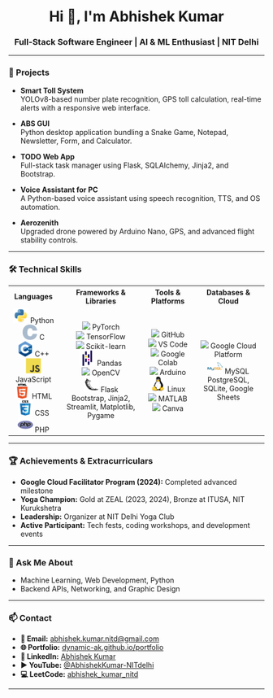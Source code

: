 <h1 align="center">Hi 👋, I'm Abhishek Kumar</h1>
<h3 align="center">Full-Stack Software Engineer | AI & ML Enthusiast | NIT Delhi</h3>

---

### 🚀 Projects

- **Smart Toll System**  
  YOLOv8-based number plate recognition, GPS toll calculation, real-time alerts with a responsive web interface.

- **ABS GUI**  
  Python desktop application bundling a Snake Game, Notepad, Newsletter, Form, and Calculator.

- **TODO Web App**  
  Full-stack task manager using Flask, SQLAlchemy, Jinja2, and Bootstrap.

- **Voice Assistant for PC**  
  A Python-based voice assistant using speech recognition, TTS, and OS automation.

- **Aerozenith**  
  Upgraded drone powered by Arduino Nano, GPS, and advanced flight stability controls.

---

### 🛠️ Technical Skills

<table align="center">
  <tr>
    <th>Languages</th>
    <th>Frameworks & Libraries</th>
    <th>Tools & Platforms</th>
    <th>Databases & Cloud</th>
  </tr>
  <tr>
    <td align="center">
      <img src="https://raw.githubusercontent.com/devicons/devicon/master/icons/python/python-original.svg" width="30"/> Python<br>
      <img src="https://raw.githubusercontent.com/devicons/devicon/master/icons/c/c-original.svg" width="30"/> C<br>
      <img src="https://raw.githubusercontent.com/devicons/devicon/master/icons/cplusplus/cplusplus-original.svg" width="30"/> C++<br>
      <img src="https://raw.githubusercontent.com/devicons/devicon/master/icons/javascript/javascript-original.svg" width="30"/> JavaScript<br>
      <img src="https://raw.githubusercontent.com/devicons/devicon/master/icons/html5/html5-original-wordmark.svg" width="30"/> HTML<br>
      <img src="https://raw.githubusercontent.com/devicons/devicon/master/icons/css3/css3-original-wordmark.svg" width="30"/> CSS<br>
      <img src="https://raw.githubusercontent.com/devicons/devicon/master/icons/php/php-original.svg" width="30"/> PHP
    </td>
    <td align="center">
      <img src="https://www.vectorlogo.zone/logos/pytorch/pytorch-icon.svg" width="30"/> PyTorch<br>
      <img src="https://www.vectorlogo.zone/logos/tensorflow/tensorflow-icon.svg" width="30"/> TensorFlow<br>
      <img src="https://upload.wikimedia.org/wikipedia/commons/0/05/Scikit_learn_logo_small.svg" width="30"/> Scikit-learn<br>
      <img src="https://raw.githubusercontent.com/devicons/devicon/master/icons/pandas/pandas-original.svg" width="30"/> Pandas<br>
      <img src="https://www.vectorlogo.zone/logos/opencv/opencv-icon.svg" width="30"/> OpenCV<br>
      <img src="https://raw.githubusercontent.com/devicons/devicon/master/icons/flask/flask-original.svg" width="30"/> Flask<br>
      Bootstrap, Jinja2, Streamlit, Matplotlib, Pygame
    </td>
    <td align="center">
      <img src="https://github.githubassets.com/images/modules/logos_page/GitHub-Mark.png" width="30"/> GitHub<br>
      <img src="https://code.visualstudio.com/assets/images/code-stable.png" width="30"/> VS Code<br>
      <img src="https://www.vectorlogo.zone/logos/google_colab/google_colab-icon.svg" width="30"/> Google Colab<br>
      <img src="https://cdn.worldvectorlogo.com/logos/arduino-1.svg" width="30"/> Arduino<br>
      <img src="https://raw.githubusercontent.com/devicons/devicon/master/icons/linux/linux-original.svg" width="30"/> Linux<br>
      <img src="https://upload.wikimedia.org/wikipedia/commons/2/21/Matlab_Logo.png" width="30"/> MATLAB<br>
      <img src="https://upload.wikimedia.org/wikipedia/commons/1/1b/Canva_Logo.png" width="30"/> Canva
    </td>
    <td align="center">
      <img src="https://www.vectorlogo.zone/logos/google_cloud/google_cloud-icon.svg" width="30"/> Google Cloud Platform<br>
      <img src="https://raw.githubusercontent.com/devicons/devicon/master/icons/mysql/mysql-original-wordmark.svg" width="30"/> MySQL<br>
      PostgreSQL, SQLite, Google Sheets
    </td>
  </tr>
</table>

---

### 🏆 Achievements & Extracurriculars

- **Google Cloud Facilitator Program (2024):** Completed advanced milestone  
- **Yoga Champion:** Gold at ZEAL (2023, 2024), Bronze at ITUSA, NIT Kurukshetra  
- **Leadership:** Organizer at NIT Delhi Yoga Club  
- **Active Participant:** Tech fests, coding workshops, and development events

---

### 💬 Ask Me About

- Machine Learning, Web Development, Python  
- Backend APIs, Networking, and Graphic Design  

---

### 📫 Contact

- **📧 Email:** [abhishek.kumar.nitd@gmail.com](mailto:abhishek.kumar.nitd@gmail.com)  
- **🌐 Portfolio:** [dynamic-ak.github.io/portfolio](https://dynamic-ak.github.io/portfolio)  
- **🔗 LinkedIn:** [Abhishek Kumar](https://www.linkedin.com/in/abhishek-kumar-nit-d)  
- **▶️ YouTube:** [@AbhishekKumar-NITdelhi](https://www.youtube.com/@AbhishekKumar-NITdelhi)  
- **💻 LeetCode:** [abhishek_kumar_nitd](https://leetcode.com/abhishek_kumar_nitd)

---
